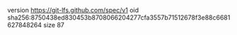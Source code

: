 version https://git-lfs.github.com/spec/v1
oid sha256:8750438ed830453b8708066204277cfa3557b71512678f3e88c6681627848264
size 87
